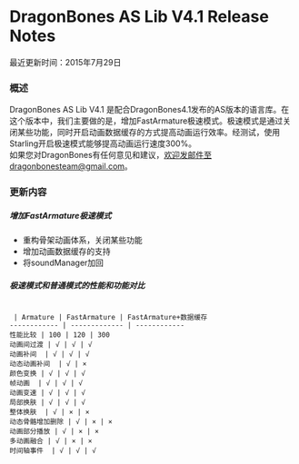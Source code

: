﻿DragonBones AS Lib V4.1 Release Notes
======================
最近更新时间：2015年7月29日  
### 概述
DragonBones AS Lib V4.1 是配合DragonBones4.1发布的AS版本的语言库。在这个版本中，我们主要做的是，增加FastArmature极速模式。极速模式是通过关闭某些功能，同时开启动画数据缓存的方式提高动画运行效率。经测试，使用 Starling开启极速模式能够提高动画运行速度300%。  
如果您对DragonBones有任何意见和建议，欢迎发邮件至dragonbonesteam@gmail.com。  

### 更新内容  
##### 增加FastArmature极速模式  
* 重构骨架动画体系，关闭某些功能
* 增加动画数据缓存的支持
* 将soundManager加回

##### 极速模式和普通模式的性能和功能对比

```

 | Armature | FastArmature | FastArmature+数据缓存
------------ | ------------- | ------------
性能比较 | 100 | 120 | 300 
动画间过渡 | √ | √ | √ 
动画补间  | √ | √ | √ 
动态动画补间  | √ | × 
颜色变换 | √ | √ | √ 
帧动画  | √ | √ | √ 
动画变速 | √ | √ | √ 
局部换肤 | √ | √ | √ 
整体换肤  | √ | × | × 
动态骨骼增加删除 | √ | × | × 
动画部分播放 | √ | × | × 
多动画融合 | √ | × | × 
时间轴事件  | √ | √ | √ 

```

